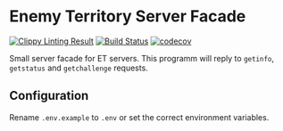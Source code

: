 # Enemy Territory Server Facade

[![Clippy Linting Result](https://clippy.bashy.io/github/belst/facade-rs/master/badge.svg)](https://clippy.bashy.io/github/belst/facade-rs/master/log) [![Build Status](https://travis-ci.org/belst/facade-rs.svg?branch=master)](https://travis-ci.org/belst/facade-rs) [![codecov](https://codecov.io/gh/belst/facade-rs/branch/master/graph/badge.svg)](https://codecov.io/gh/belst/facade-rs)


Small server facade for ET servers. This programm will reply to `getinfo`, `getstatus` and `getchallenge` requests.

## Configuration
Rename `.env.example` to `.env` or set the correct environment variables.
